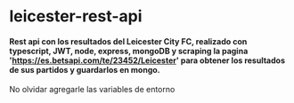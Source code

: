 # leicester-rest-api

#### Rest api con los resultados del Leicester City FC, realizado con typescript, JWT, node, express, mongoDB y scraping la pagina 'https://es.betsapi.com/te/23452/Leicester' para obtener los resultados de sus partidos y guardarlos en mongo.
No olvidar agregarle las variables de entorno



